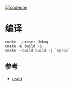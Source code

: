[![codecov](https://codecov.io/gh/syaojun/codecov_cpp_test/branch/main/graph/badge.svg?token=vjEoxIUG6C)](https://codecov.io/gh/syaojun/codecov_cpp_test)

# 编译
```
cmake --preset debug
cmake -B build -S .
cmake --build build -j `nproc`
```
## 参考
- [csdn](https://blog.csdn.net/weiwei9363/article/details/124352067)